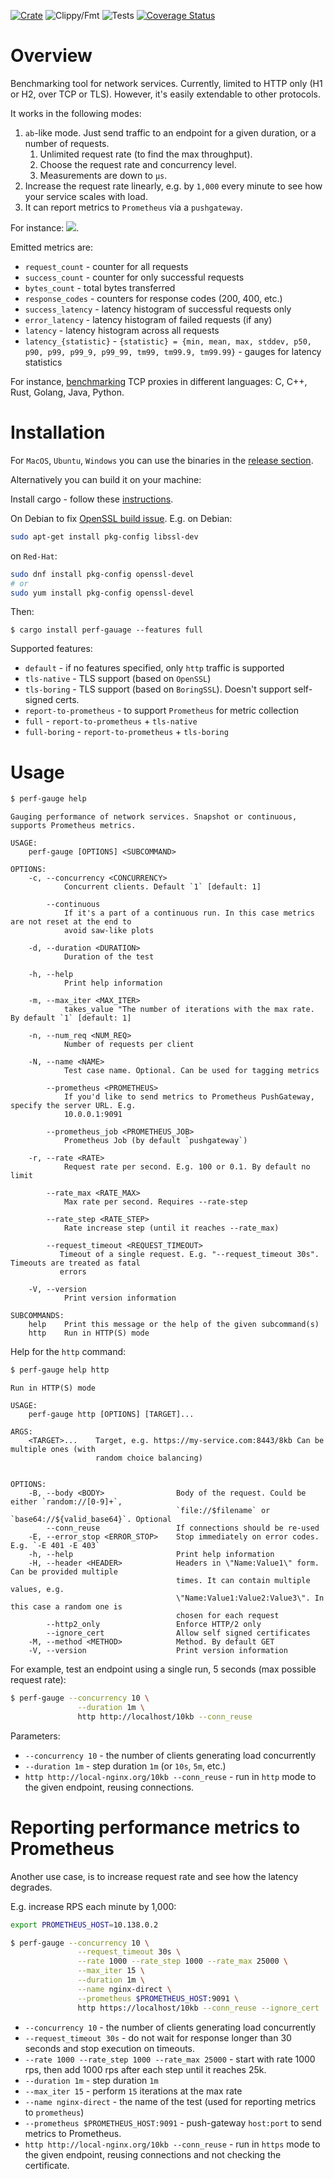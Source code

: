 [![Crate](https://img.shields.io/crates/v/perf-gauge.svg)](https://crates.io/crates/perf-gauge)
![Clippy/Fmt](https://github.com/xnuter/perf-gauge/workflows/Clippy/Fmt/badge.svg)
![Tests](https://github.com/xnuter/perf-gauge/workflows/Tests/badge.svg)
[![Coverage Status](https://coveralls.io/repos/github/xnuter/perf-gauge/badge.svg?branch=main)](https://coveralls.io/github/xnuter/perf-gauge?branch=main)

Overview
========

Benchmarking tool for network services. Currently, limited to HTTP only (H1 or H2, over TCP or TLS).
However, it's easily extendable to other protocols.

It works in the following modes:

1. `ab`-like mode. Just send traffic to an endpoint for a given duration, or a number of requests. 
   1. Unlimited request rate (to find the max throughput).
   1. Choose the request rate and concurrency level.
   1. Measurements are down to `µs`.
1. Increase the request rate linearly, e.g. by `1,000` every minute to see how your service scales with load.
1. It can report metrics to `Prometheus` via a `pushgateway`.

For instance: ![](./examples/prom/baseline-nginx-stable-p50-99.png).

Emitted metrics are:
* `request_count` - counter for all requests
* `success_count` - counter for only successful requests
* `bytes_count` - total bytes transferred
* `response_codes` - counters for response codes (200, 400, etc.)
* `success_latency` - latency histogram of successful requests only
* `error_latency` - latency histogram of failed requests (if any)
* `latency` - latency histogram across all requests
* `latency_{statistic}` - `{statistic} = {min, mean, max, stddev, p50, p90, p99, p99_9, p99_99, tm99, tm99.9, tm99.99}` - gauges for latency statistics

For instance, [benchmarking](https://github.com/xnuter/perf-gauge/wiki/Benchmarking-TCP-Proxies-written-in-different-languages:-C,-CPP,-Rust,-Golang,-Java,-Python) TCP proxies in different languages: C, C++, Rust, Golang, Java, Python.

Installation
======

For `MacOS`, `Ubuntu`, `Windows` you can use the binaries in the [release section](https://github.com/xnuter/perf-gauge/releases). 

Alternatively you can build it on your machine:

Install cargo - follow these [instructions](https://doc.rust-lang.org/cargo/getting-started/installation.html).

On Debian to fix [OpenSSL build issue](https://docs.rs/openssl/0.10.30/openssl/). E.g. on Debian:

```bash
sudo apt-get install pkg-config libssl-dev
```

on `Red-Hat`:
```bash
sudo dnf install pkg-config openssl-devel
# or
sudo yum install pkg-config openssl-devel
```

Then:
```
$ cargo install perf-gauage --features full
```

Supported features:

* `default` - if no features specified, only `http` traffic is supported
* `tls-native` - TLS support (based on `OpenSSL`)
* `tls-boring` - TLS support (based on `BoringSSL`). Doesn't support self-signed certs.
* `report-to-prometheus` - to support `Prometheus` for metric collection
* `full` - `report-to-prometheus` + `tls-native`
* `full-boring` - `report-to-prometheus` + `tls-boring`

Usage
=======
```bash
$ perf-gauge help 
```

```text
Gauging performance of network services. Snapshot or continuous, supports Prometheus metrics.

USAGE:
    perf-gauge [OPTIONS] <SUBCOMMAND>

OPTIONS:
    -c, --concurrency <CONCURRENCY>
            Concurrent clients. Default `1` [default: 1]

        --continuous
            If it's a part of a continuous run. In this case metrics are not reset at the end to
            avoid saw-like plots

    -d, --duration <DURATION>
            Duration of the test

    -h, --help
            Print help information

    -m, --max_iter <MAX_ITER>
            takes_value "The number of iterations with the max rate. By default `1` [default: 1]

    -n, --num_req <NUM_REQ>
            Number of requests per client

    -N, --name <NAME>
            Test case name. Optional. Can be used for tagging metrics

        --prometheus <PROMETHEUS>
            If you'd like to send metrics to Prometheus PushGateway, specify the server URL. E.g.
            10.0.0.1:9091

        --prometheus_job <PROMETHEUS_JOB>
            Prometheus Job (by default `pushgateway`)

    -r, --rate <RATE>
            Request rate per second. E.g. 100 or 0.1. By default no limit

        --rate_max <RATE_MAX>
            Max rate per second. Requires --rate-step

        --rate_step <RATE_STEP>
            Rate increase step (until it reaches --rate_max)
            
        --request_timeout <REQUEST_TIMEOUT>
           Timeout of a single request. E.g. "--request_timeout 30s". Timeouts are treated as fatal
           errors

    -V, --version
            Print version information

SUBCOMMANDS:
    help    Print this message or the help of the given subcommand(s)
    http    Run in HTTP(S) mode
```

Help for the `http` command:

```bash
$ perf-gauge help http
```
```text
Run in HTTP(S) mode

USAGE:
    perf-gauge http [OPTIONS] [TARGET]...

ARGS:
    <TARGET>...    Target, e.g. https://my-service.com:8443/8kb Can be multiple ones (with
                   random choice balancing)


OPTIONS:
    -B, --body <BODY>                Body of the request. Could be either `random://[0-9]+`,
                                     `file://$filename` or `base64://${valid_base64}`. Optional
        --conn_reuse                 If connections should be re-used
    -E, --error_stop <ERROR_STOP>    Stop immediately on error codes. E.g. `-E 401 -E 403`
    -h, --help                       Print help information
    -H, --header <HEADER>            Headers in \"Name:Value1\" form. Can be provided multiple
                                     times. It can contain multiple values, e.g.
                                     \"Name:Value1:Value2:Value3\". In this case a random one is
                                     chosen for each request
        --http2_only                 Enforce HTTP/2 only
        --ignore_cert                Allow self signed certificates
    -M, --method <METHOD>            Method. By default GET
    -V, --version                    Print version information

```

For example, test an endpoint using a single run, 5 seconds (max possible request rate):

```bash
$ perf-gauge --concurrency 10 \
               --duration 1m \
               http http://localhost/10kb --conn_reuse
```
  
Parameters:

* `--concurrency 10` - the number of clients generating load concurrently
* `--duration 1m` - step duration `1m` (or `10s`, `5m`, etc.)
* `http http://local-nginx.org/10kb --conn_reuse` - run in `http` mode to the given endpoint, reusing connections. 

Reporting performance metrics to Prometheus
===========================================

Another use case, is to increase request rate and see how the latency degrades. 

E.g. increase RPS each minute by 1,000: 

```bash
export PROMETHEUS_HOST=10.138.0.2

$ perf-gauge --concurrency 10 \
               --request_timeout 30s \
               --rate 1000 --rate_step 1000 --rate_max 25000 \
               --max_iter 15 \
               --duration 1m \
               --name nginx-direct \
               --prometheus $PROMETHEUS_HOST:9091 \
               http https://localhost/10kb --conn_reuse --ignore_cert
```

* `--concurrency 10` - the number of clients generating load concurrently
* `--request_timeout 30s` - do not wait for response longer than 30 seconds and stop execution on timeouts.
* `--rate 1000 --rate_step 1000 --rate_max 25000` - start with rate 1000 rps, then add 1000 rps after each step until it reaches 25k.
* `--duration 1m` - step duration `1m`
* `--max_iter 15` - perform `15` iterations at the max rate
* `--name nginx-direct` - the name of the test (used for reporting metrics to `prometheus`)
* `--prometheus $PROMETHEUS_HOST:9091` - push-gateway `host:port` to send metrics to Prometheus.
* `http http://local-nginx.org/10kb --conn_reuse` - run in `https` mode to the given endpoint, reusing connections and not checking the certificate. 
